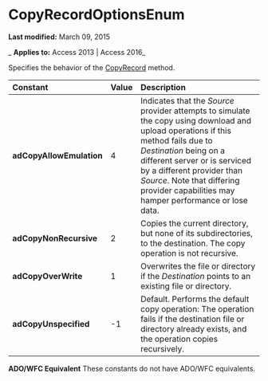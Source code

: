 
# CopyRecordOptionsEnum

 **Last modified:** March 09, 2015

 _ **Applies to:** Access 2013 | Access 2016_



Specifies the behavior of the [CopyRecord](724e4358-f216-8e47-5bab-c72770ece5a4.md) method.


|**Constant**|**Value**|**Description**|
|:-----|:-----|:-----|
|**adCopyAllowEmulation**|4|Indicates that the  _Source_ provider attempts to simulate the copy using download and upload operations if this method fails due to _Destination_ being on a different server or is serviced by a different provider than _Source_. Note that differing provider capabilities may hamper performance or lose data.|
|**adCopyNonRecursive**|2|Copies the current directory, but none of its subdirectories, to the destination. The copy operation is not recursive.|
|**adCopyOverWrite**|1|Overwrites the file or directory if the  _Destination_ points to an existing file or directory.|
|**adCopyUnspecified**|-1|Default. Performs the default copy operation: The operation fails if the destination file or directory already exists, and the operation copies recursively.|
 **ADO/WFC Equivalent**
These constants do not have ADO/WFC equivalents.
